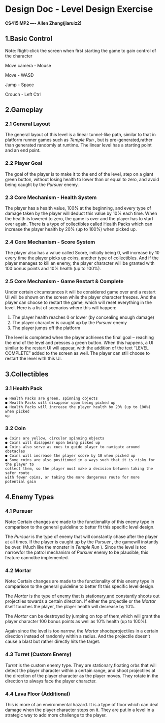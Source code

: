 # Design Doc - Level Design Exercise

#### CS415 MP2 —- Allen Zhang(jiaruiz2)

## 1.Basic Control

Note: Right-click the screen when first starting the game to gain control of the character

Move camera - Mouse

Move - WASD

Jump - Space

Crouch - Left Ctrl

## 2.Gameplay

### 2.1 General Layout

The general layout of this level is a linear tunnel-like path, similar to that in platform
runner games such as _Temple Run_ , but is pre-generated,rather than generated
randomly at runtime. The linear level has a starting point and an end point.

### 2.2 Player Goal

The goal of the player is to make it to the end of the level, step on a giant green button,
without losing health to lower than or equal to zero, and avoid being caught by the
_Pursuer_ enemy.

### 2.3 Core Mechanism - Health System

The player has a health value, 100% at the beginning, and every type of damage taken
by the player will deduct this value by 10% each time. When the health is lowered to
zero, the game is over and the player has to start over again. There is a type of
collectibles called Health Packs which can increase the player health by 20% (up to
100%) when picked up.

### 2.4 Core Mechanism - Score System

The player also has a value called Score, initially being 0, will increase by 10 every time
the player picks up coins, another type of collectibles. And if the player manages to kill
an enemy, the player character will be granted with 100 bonus points and 10% health
(up to 100%).


### 2.5 Core Mechanism - Game Restart & Complete

Under certain circumstances it will be considered game over and a restart UI will be
shown on the screen while the player character freezes. And the player can choose to
restart the game, which will reset everything in the level. Here is a list of scenarios
where this will happen:

1. The player health reaches 0 or lower (by concealing enough damage)
2. The player character is caught up by the _Pursuer_ enemy
3. The player jumps off the platform

The level is completed when the player achieves the final goal – reaching the end of the
level and presses a green button. When this happens, a UI similar to the restart UI will
appear, with the addition of the text “LEVEL COMPLETE” added to the screen as well.
The player can still choose to restart the level with this UI.

## 3.Collectibles

### 3.1 Health Pack

```
● Health Packs are green, spinning objects
● Health Packs will disappear upon being picked up
● Health Packs will increase the player health by 20% (up to 100%) when picked
up
```
### 3.2 Coin

```
● Coins are yellow, circular spinning objects
● Coins will disappear upon being picked up
● Coins also serve as cues to guide player to navigate around obstacles
● Coins will increase the player score by 10 when picked up
● Some coins are also positioned in a ways such that it is risky for the player to
collect them, so the player must make a decision between taking the safer route
with fewer coins, or taking the more dangerous route for more potential gain
```
## 4.Enemy Types

### 4.1 Pursuer

Note: Certain changes are made to the functionality of this enemy type in comparison to
the general guideline to better fit this specific level design.


The _Pursuer_ is the type of enemy that will constantly chase after the player at all times.
If the player is caught up by the _Pursuer_ , the gamewill instantly be over. (Much like the
monster in _Temple Run_ ). Since the level is too narrowfor the patrol mechanism of
_Pursuer_ enemy to be plausible, this feature cannotbe implemented.

### 4.2 Mortar

Note: Certain changes are made to the functionality of this enemy type in comparison to
the general guideline to better fit this specific level design.

The _Mortar_ is the type of enemy that is stationary,and constantly shoots out projectiles
towards a certain direction. If either the projectile or the _Mortar_ itself touches the player,
the player health will decrease by 10%.

The _Mortar_ can be destroyed by jumping on top of them,which will grant the player
character 100 bonus points as well as 10% health (up to 100%).

Again since the level is too narrow, the _Mortar_ shootsprojectiles in a certain direction
instead of randomly within a radius. And the projectile doesn’t cause a blast but rather
directly hits the target.

### 4.3 Turret (Custom Enemy)

_Turret_ is the custom enemy type. They are stationary,floating orbs that will detect the
player character within a certain range, and shoot projectiles at the direction of the
player character as the player moves. They rotate in the direction to always face the
player character.

### 4.4 Lava Floor (Additional)

This is more of an environmental hazard. It is a type of floor which can deal damage
when the player character steps on it. They are put in a level in a strategic way to add
more challenge to the player.


